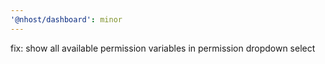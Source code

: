 ```yaml
---
'@nhost/dashboard': minor
---
```


fix: show all available permission variables in permission dropdown select
